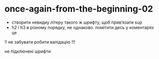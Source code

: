 # once-again-from-the-beginning-02

- створити невидиу літеру такого ж шрифту, щоб привʼязати sup
- h2 i h3 в різному порядку, не однаково. помітити десь у коментарях це

!! не забувати робити валідацію !!!

не підключені шрифти
